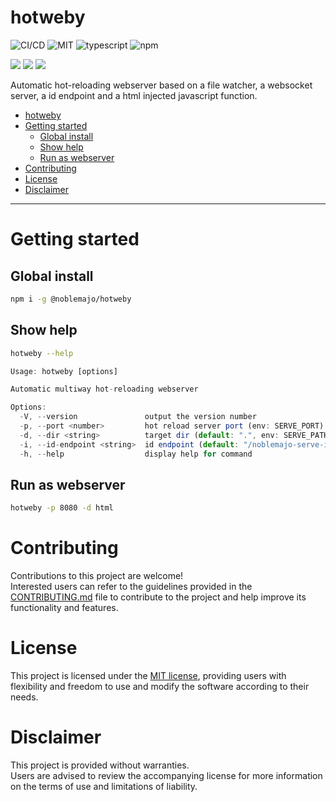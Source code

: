 # hotweby

![CI/CD](https://github.com/noblemajo/hotweby/actions/workflows/npm-publish.yml/badge.svg)
![MIT](https://img.shields.io/badge/license-MIT-blue.svg)
![typescript](https://img.shields.io/badge/dynamic/json?style=plastic&color=blue&label=Typescript&prefix=v&query=devDependencies.typescript&url=https%3A%2F%2Fraw.githubusercontent.com%2Fnoblemajo%2Fhotweby%2Fmain%2Fpackage.json)
![npm](https://img.shields.io/npm/v/hotweby.svg?style=plastic&logo=npm&color=red)
<!-- ![github](https://img.shields.io/badge/dynamic/json?style=plastic&color=darkviolet&label=GitHub&prefix=v&query=version&url=https%3A%2F%2Fraw.githubusercontent.com%2Fnoblemajo%2Fhotweby%2Fmain%2Fpackage.json) -->

![](https://img.shields.io/badge/dynamic/json?color=green&label=watchers&query=watchers&suffix=x&url=https%3A%2F%2Fapi.github.com%2Frepos%2Fnoblemajo%2Fhotweby)
![](https://img.shields.io/badge/dynamic/json?color=yellow&label=stars&query=stargazers_count&suffix=x&url=https%3A%2F%2Fapi.github.com%2Frepos%2Fnoblemajo%2Fhotweby)
![](https://img.shields.io/badge/dynamic/json?color=navy&label=forks&query=forks&suffix=x&url=https%3A%2F%2Fapi.github.com%2Frepos%2Fnoblemajo%2Fhotweby)
<!-- ![](https://img.shields.io/badge/dynamic/json?color=darkred&label=open%20issues&query=open_issues&suffix=x&url=https%3A%2F%2Fapi.github.com%2Frepos%2Fnoblemajo%2Fhotweby)
![](https://img.shields.io/badge/dynamic/json?color=orange&label=subscribers&query=subscribers_count&suffix=x&url=https%3A%2F%2Fapi.github.com%2Frepos%2Fnoblemajo%2Fhotweby) -->

Automatic hot-reloading webserver based on a file watcher, a websocket server, a id endpoint and a html injected javascript function.

- [hotweby](#hotweby)
- [Getting started](#getting-started)
  - [Global install](#global-install)
  - [Show help](#show-help)
  - [Run as webserver](#run-as-webserver)
- [Contributing](#contributing)
- [License](#license)
- [Disclaimer](#disclaimer)

----

# Getting started

## Global install
```sh
npm i -g @noblemajo/hotweby
```

## Show help
```sh
hotweby --help
```

```js
Usage: hotweby [options]

Automatic multiway hot-reloading webserver

Options:
  -V, --version               output the version number
  -p, --port <number>         hot reload server port (env: SERVE_PORT)
  -d, --dir <string>          target dir (default: ".", env: SERVE_PATH)
  -i, --id-endpoint <string>  id endpoint (default: "/noblemajo-serve-id", env: SERVE_ID_ENDPOINT)
  -h, --help                  display help for command
```

## Run as webserver
```sh
hotweby -p 8080 -d html
```

# Contributing
Contributions to this project are welcome!  
Interested users can refer to the guidelines provided in the [CONTRIBUTING.md](CONTRIBUTING.md) file to contribute to the project and help improve its functionality and features.

# License
This project is licensed under the [MIT license](LICENSE), providing users with flexibility and freedom to use and modify the software according to their needs.

# Disclaimer
This project is provided without warranties.  
Users are advised to review the accompanying license for more information on the terms of use and limitations of liability.
